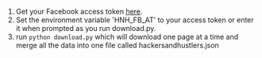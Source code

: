 
1. Get your Facebook access token [here](http://developers.facebook.com/tools/explorer).
2. Set the environment variable 'HNH_FB_AT' to your access token or enter it when prompted as you run download.py.
3. run `python download.py` which will download one page at a time and merge all the data into one file called hackersandhustlers.json
